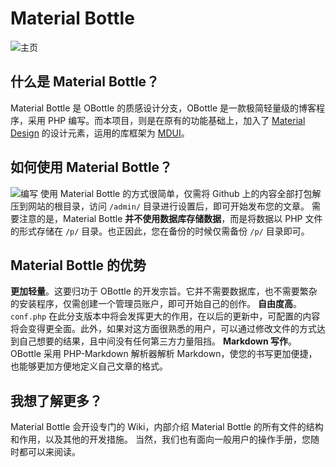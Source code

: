 # Material Bottle 
![主页](https://i.loli.net/2018/10/06/5bb8c8ba220ca.png)
## 什么是 Material Bottle？
Material Bottle 是 OBottle 的质感设计分支，OBottle 是一款极简轻量级的博客程序，采用 PHP 编写。而本项目，则是在原有的功能基础上，加入了 [Material Design](https://material.io) 的设计元素，运用的库框架为 [MDUI](https://github.com/zdhxiong/mdui)。
## 如何使用 Material Bottle？
![编写](https://i.loli.net/2018/10/06/5bb8c8b9499b2.png)
使用 Material Bottle 的方式很简单，仅需将 Github 上的内容全部打包解压到网站的根目录，访问 `/admin/` 目录进行设置后，即可开始发布您的文章。
需要注意的是，Material Bottle **并不使用数据库存储数据**，而是将数据以 PHP 文件的形式存储在 `/p/` 目录。也正因此，您在备份的时候仅需备份 `/p/` 目录即可。
## Material Bottle 的优势
**更加轻量**。这要归功于 OBottle 的开发宗旨。它并不需要数据库，也不需要繁杂的安装程序，仅需创建一个管理员账户，即可开始自己的创作。
**自由度高**。`conf.php` 在此分支版本中将会发挥更大的作用，在以后的更新中，可配置的内容将会变得更全面。此外，如果对这方面很熟悉的用户，可以通过修改文件的方式达到自己想要的结果，且中间没有任何第三方力量阻挡。
**Markdown 写作**。OBottle 采用 PHP-Markdown 解析器解析 Markdown，使您的书写更加便捷，也能够更加方便地定义自己文章的格式。
## 我想了解更多？
Material Bottle 会开设专门的 Wiki，内部介绍 Material Bottle 的所有文件的结构和作用，以及其他的开发措施。
当然，我们也有面向一般用户的操作手册，您随时都可以来阅读。